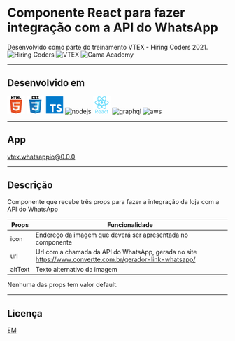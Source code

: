 # Componente React para fazer integração com a API do WhatsApp

Desenvolvido como parte do treinamento VTEX - Hiring Coders 2021.
<img src='https://hiringcoders-app.gama.academy/images/logo-sm.png' alt="Hiring Coders" width="auto" height="50" />  <img src='https://vtex.com/wp-content/themes/VTEXTheme/v2/images/base/vtex.svg' alt="VTEX" width="auto" height="50">  <img src='https://assets.website-files.com/5ff79f3ebebf6b12f6b7747f/5ffe04fc6284b7e90070d985_logo-gama-academy-p-500.png' alt="Gama Academy" width="auto" height="50">

***

## Desenvolvido em

<img src="https://raw.githubusercontent.com/devicons/devicon/master/icons/html5/html5-original-wordmark.svg" alt="html5" width="40" height="40"/>  <img src="https://raw.githubusercontent.com/devicons/devicon/master/icons/css3/css3-original-wordmark.svg" alt="css3" width="40" height="40"/>  <img src="https://raw.githubusercontent.com/devicons/devicon/master/icons/typescript/typescript-original.svg" alt="typescript" width="40" height="40"/>  <img src="https://upload.wikimedia.org/wikipedia/commons/d/d9/Node.js_logo.svg" alt="nodejs" width="40" height="40"/>  <img src="https://raw.githubusercontent.com/devicons/devicon/master/icons/react/react-original-wordmark.svg" alt="react" width="40" height="40"/>  <img src="https://www.vectorlogo.zone/logos/graphql/graphql-icon.svg" alt="graphql" width="40" height="40"/>  <img src="https://upload.wikimedia.org/wikipedia/commons/9/93/Amazon_Web_Services_Logo.svg" alt="aws" width="40" height="40"/>

***

## App
vtex.whatsappio@0.0.0

***

## Descrição
Componente que recebe três props para fazer a integração da loja com a API do WhatsApp

| Props | Funcionalidade
| ------ | ------ |
| icon | Endereço da imagem que deverá ser apresentada no componente |
| url | Url com a chamada da API do WhatsApp, gerada no site https://www.convertte.com.br/gerador-link-whatsapp/ |
| altText | Texto alternativo da imagem |

Nenhuma das props tem valor default.

***

## Licença

[EM](https://github.com/edneymoita)